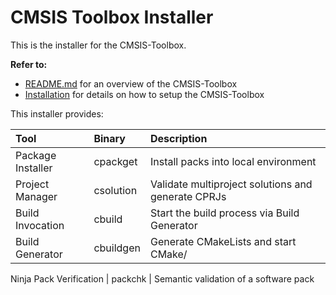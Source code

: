 # CMSIS Toolbox Installer

This is the installer for the CMSIS-Toolbox.

**Refer to:**
- [README.md](../README.md) for an overview of the CMSIS-Toolbox
- [Installation](./docs/installation.md) for details on how to setup the CMSIS-Toolbox
  

This installer provides:

Tool               | Binary         | Description
:------------------|:---------------|:-------------------------------------------------
Package Installer  | cpackget       | Install packs into local environment
Project Manager    | csolution      | Validate multiproject solutions and generate CPRJs
Build Invocation   | cbuild         | Start the build process via Build Generator
Build Generator    | cbuildgen      | Generate CMakeLists and start CMake/
Ninja
Pack Verification  | packchk        | Semantic validation of a software pack
